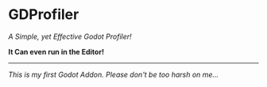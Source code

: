 # GDProfiler
*A Simple, yet Effective Godot Profiler!*

**It Can even run in the Editor!**

---

*This is my first Godot Addon. Please don't be too harsh on me...*
